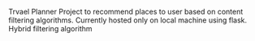 Trvael Planner Project to recommend places to user based on content filtering algorithms. 
Currently hosted only on local machine using flask.
Hybrid filtering algorithm

